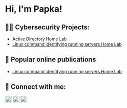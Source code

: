 <h1>Hi, I'm Papka!</h1>

<h2>👨‍💻 Cybersecurity Projects:</h2>

  - [Active Directory Home Lab](https://github.com/joshmadakor1/Algorithms-Practice)
  - [Linux command identifying running servers Home Lab](https://pepking.netlify.app/assets/html/linuxserver)

<h2>🔭 Popular online publications</h2>

- [Linux command identifying running servers Home Lab](https://pepking.netlify.app/assets/html/linuxserver)
<h2> 🤳 Connect with me:</h2>

[<img align="left" alt="PapkaPius | Twitter" width="22px" src="https://cdn.jsdelivr.net/npm/simple-icons@v3/icons/twitter.svg" />][twitter]
[<img align="left" alt="PapkaPius | LinkedIn" width="22px" src="https://cdn.jsdelivr.net/npm/simple-icons@v3/icons/linkedin.svg" />][linkedin]
[<img align="left" alt="PapkaPius | Facebook" width="22px" src="https://cdn.jsdelivr.net/npm/simple-icons@v3/icons/facebook.svg" />][facebook]

[twitter]: https://twitter.com/pepking5
[facebook]: https://www.facebook.com/pius.emmanuel.37625?mibextid=LQQJ4d/
[linkedin]: https://linkedin.com/in/emmanuel-pius-papka-355b66194

<!--
**pepking/pepking** is a ✨ _special_ ✨ repository because its `README.md` (this file) appears on your GitHub profile.

Here are some ideas to get you started:

- 🔭 I’m currently working on ...
- 🌱 I’m currently learning ...
- 👯 I’m looking to collaborate on ...
- 🤔 I’m looking for help with ...
- 💬 Ask me about ...
- 📫 How to reach me: ...
- 😄 Pronouns: ...
- ⚡ Fun fact: ...
-->
